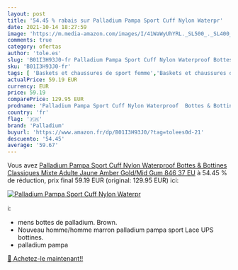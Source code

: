 ```yaml
---
layout: post
title: '54.45 % rabais sur Palladium Pampa Sport Cuff Nylon Waterpr'
date: 2021-10-14 18:27:59
image: 'https://m.media-amazon.com/images/I/41WaWyUhYRL._SL500_._SL400_.jpg'
comments: true
category: ofertas
author: 'tole.es'
slug: 'B01I3H93J0-fr Palladium Pampa Sport Cuff Nylon Waterproof Bottes &...'
sku: 'B01I3H93J0-fr'
tags: [ 'Baskets et chaussures de sport femme','Baskets et chaussures de sport homme','Baskets mode femme','Baskets mode homme','Bottes et boots homme','Bottes et bottines femme','Boutiques','Chaussures','Chaussures et Sacs','Chaussures femme','Chaussures homme','Custom Stores','palladium', ]
actualPrice: 59.19 EUR
currency: EUR
price: 59.19
comparePrice: 129.95 EUR
prodname: 'Palladium Pampa Sport Cuff Nylon Waterproof  Bottes & Bottines Classiques Mixte Adulte  Jaune  Amber Gold/Mid Gum 846   37 EU'
country: 'fr'
flag: '🇫🇷'
brand: 'Palladium'
buyurl: 'https://www.amazon.fr/dp/B01I3H93J0/?tag=tolees0d-21'
descuento: '54.45'
average: '59.67'
---
```


Vous avez [Palladium Pampa Sport Cuff Nylon Waterproof  Bottes & Bottines Classiques Mixte Adulte  Jaune  Amber Gold/Mid Gum 846   37 EU](https://www.amazon.fr/dp/B01I3H93J0/?tag=tolees0d-21)  à  54.45 % de réduction, prix final  59.19 EUR (original: 129.95 EUR) ici:

[![Palladium Pampa Sport Cuff Nylon Waterpr](https://m.media-amazon.com/images/I/41WaWyUhYRL._SL500_._SL400_.jpg)](https://www.amazon.fr/dp/B01I3H93J0/?tag=tolees0d-21)

ℹ️:

- mens bottes de palladium. Brown.
- Nouveau homme/homme marron palladium pampa sport Lace UPS bottines.
- palladium pampa

[🛒 Achetez-le maintenant!!](https://www.amazon.fr/dp/B01I3H93J0/?tag=tolees0d-21)
